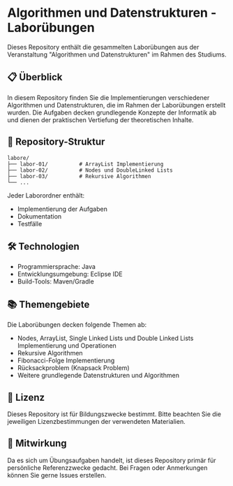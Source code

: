 # Algorithmen und Datenstrukturen - Laborübungen

Dieses Repository enthält die gesammelten Laborübungen aus der Veranstaltung "Algorithmen und Datenstrukturen" im Rahmen des Studiums.

## 📋 Überblick

In diesem Repository finden Sie die Implementierungen verschiedener Algorithmen und Datenstrukturen, die im Rahmen der Laborübungen erstellt wurden. Die Aufgaben decken grundlegende Konzepte der Informatik ab und dienen der praktischen Vertiefung der theoretischen Inhalte.

## 📁 Repository-Struktur

```
labore/
├── labor-01/          # ArrayList Implementierung
├── labor-02/          # Nodes und DoubleLinked Lists
├── labor-03/          # Rekursive Algorithmen
└── ...
```

Jeder Laborordner enthält:
- Implementierung der Aufgaben
- Dokumentation
- Testfälle

## 🛠️ Technologien

- Programmiersprache: Java
- Entwicklungsumgebung: Eclipse IDE
- Build-Tools: Maven/Gradle

## 📚 Themengebiete

Die Laborübungen decken folgende Themen ab:
- Nodes, ArrayList, Single Linked Lists und Double Linked Lists Implementierung und Operationen
- Rekursive Algorithmen
- Fibonacci-Folge Implementierung
- Rücksackproblem (Knapsack Problem)
- Weitere grundlegende Datenstrukturen und Algorithmen

## 📝 Lizenz

Dieses Repository ist für Bildungszwecke bestimmt. Bitte beachten Sie die jeweiligen Lizenzbestimmungen der verwendeten Materialien.

## 🤝 Mitwirkung

Da es sich um Übungsaufgaben handelt, ist dieses Repository primär für persönliche Referenzzwecke gedacht. Bei Fragen oder Anmerkungen können Sie gerne Issues erstellen.

